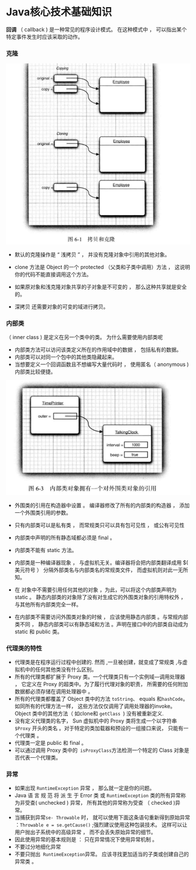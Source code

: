 # 						Java核心技术基础知识

**回调** （ callback ) 是一种常见的程序设计模式。 在这种模式中 ， 可以指出某个特定事件发生时应该采取的动作。

### 克隆

![1568548178126](images/1568548178126.png)

- 默认的克隆操作是 “ 浅拷贝 ” ， 并没有克隆对象中引用的其他对象。

- clone 方法是 Object 的一个 protected （父类和子类中调用）方法 ， 这说明你的代码不能直接调用这个方法。
-  如果原对象和浅克隆对象共享的子对象是不可变的 ， 那么这种共享就是安全的。 
- 深拷贝 还需要对象的可变的域进行拷贝。

### 内部类

 （ inner class ) 是定义在另一个类中的类。 为什么需要使用内部类呢 

- 内部类方法可以访问该类定义所在的作用域中的数据 ， 包括私有的数据。
- 内部类可以对同一个包中的其他类隐藏起来。
- 当想要定义一个回调函数且不想编写大量代码时 ， 使用匿名（ anonymous ) 内部类比较便捷。

![1568549627658](images/1568549627658.png)

- 外围类的引用在构造器中设置 。 编译器修改了所有的内部类的构造器 ， 添加一个外围类引用的参数。 

- 只有内部类可以是私有类 ， 而常规类只可以具有包可见性 ， 或公有可见性 
- 内部类中声明的所有静态域都必须是 final 。
- 内部类不能有 static 方法。

-  内部类是一种编译器现象 ， 与虚拟机无关。编译器将会把内部类翻译成用 $( 美元符号 ） 分隔外部类名与内部类名的常规类文件， 而虚拟机则对此一无所知。
-  在 对象中不需要引用任何其他的对象 ，为此，可以将这个内部类声明为 static 。 静态内部类的对象除了没有对生成它的外围类对象的引用特权外 ， 与其他所有内部类完全一样。
- 在内部类不需要访问外围类对象的时候 ， 应该使用静态内部类 。与常规内部类不同 ， 静态内部类可以有静态域和方法 。声明在接口中的内部类自动成为 static 和 public 类。

### 代理类的特性

- 代理类是在程序运行过程中创建的. 然而 ,一旦被创建，就变成了常规类 ,与虚拟机中的任何其他类没有什么区别。
- 所有的代理类都扩展于 Proxy 类。一个代理类只有一个实例域—调用处理器 ， 它定义在 Proxy 的超类中。为了履行代理对象的职责， 所需要的任何附加数据都必须存储在调用处理器中 。
- 所有的代理类都覆盖了 Object 类中的方法 `toString`、 equals 和`hashCode`。 如同所有的代理方法一样， 这些方法仅仅调用了调用处理器的invoke。Object 类中的其他方法（ 如clone和 `getClass `) 没有被重新定义.
- 没有定义代理类的名字， Sun 虚拟机中的 Proxy 类将生成一个以字符串 `$Proxy` 开头的类名 。对于特定的类加载器和预设的一组接口来说， 只能有一个代理类 。
- 代理类一定是 public 和 final 。
- 可以通过调用 Proxy 类中的` isProxyClass`方法检测一个特定的 Class 对象是否代表一个代理类。

### 异常

- 如果出现 `RuntimeException` 异常 ， 那么就一定是你的问题。
- Java 语 言 规 范 将 派 生 于 Error 类 或 `RuntimeException` 类的所有异常称为非受查( unchecked ) 异常， 所有其他的异常称为受查 （ checked )异常。
- 当捕获到异常`se- Throwable` 时， 就可以使用下面这条语句重新得到原始异常 ：`Throwable e = se.getCause()` ;强烈建议使用这种包装技术。 这样可以让用户抛出子系统中的高级异常 ， 而不会丢失原始异常的细节。
- 因此使用异常的基本规则是 ： 只在异常情况下使用异常机制 。
- 不要过分地细化异常
- 不要只抛出` RuntimeException`异常。 应该寻找更加适当的子类或创建自己的异常类 。
